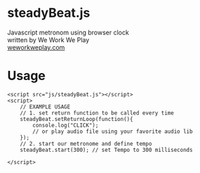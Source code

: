 steadyBeat.js
===========

Javascript metronom using browser clock  
written by We Work We Play  
[weworkweplay.com](http://weworkweplay.com)

Usage
===
    <script src="js/steadyBeat.js"></script>
    <script>
        // EXAMPLE USAGE
        // 1. set return function to be called every time
        steadyBeat.setReturnLoop(function(){
            console.log("CLICK");
            // or play audio file using your favorite audio lib
        });
        // 2. start our metronome and define tempo
        steadyBeat.start(300); // set Tempo to 300 milliseconds
        
    </script>